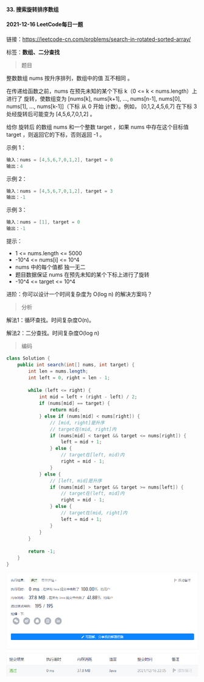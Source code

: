 #### 33. 搜索旋转排序数组

#### 2021-12-16 LeetCode每日一题

链接：https://leetcode-cn.com/problems/search-in-rotated-sorted-array/

标签：**数组、二分查找**

> 题目

整数数组 nums 按升序排列，数组中的值 互不相同 。

在传递给函数之前，nums 在预先未知的某个下标 k（0 <= k < nums.length）上进行了 旋转，使数组变为 [nums[k], nums[k+1], ..., nums[n-1], nums[0], nums[1], ..., nums[k-1]]（下标 从 0 开始 计数）。例如， [0,1,2,4,5,6,7] 在下标 3 处经旋转后可能变为 [4,5,6,7,0,1,2] 。

给你 旋转后 的数组 nums 和一个整数 target ，如果 nums 中存在这个目标值 target ，则返回它的下标，否则返回 -1 。

示例 1：

```java
输入：nums = [4,5,6,7,0,1,2], target = 0
输出：4
```

示例 2：

```java
输入：nums = [4,5,6,7,0,1,2], target = 3
输出：-1
```

示例 3：

```java
输入：nums = [1], target = 0
输出：-1
```


提示：

- 1 <= nums.length <= 5000
- -10^4 <= nums[i] <= 10^4
- nums 中的每个值都 独一无二
- 题目数据保证 nums 在预先未知的某个下标上进行了旋转
- -10^4 <= target <= 10^4


进阶：你可以设计一个时间复杂度为 O(log n) 的解决方案吗？

> 分析

解法1：循环查找。时间复杂度O(n)。

解法2：二分查找。时间复杂度O(log n)

> 编码

```java
class Solution {
    public int search(int[] nums, int target) {
        int len = nums.length;
        int left = 0, right = len - 1;

        while (left <= right) {
            int mid = left + (right - left) / 2;
            if (nums[mid] == target) {
                return mid;
            } else if (nums[mid] < nums[right]) {
                // [mid, right]是升序
                // target在(mid, right]内
                if (nums[mid] < target && target <= nums[right]) {
                    left = mid + 1;
                } else {
                    // target在[left, mid)内
                    right = mid - 1;
                }
            } else {
                // [left, mid]是升序
                if (nums[mid] > target && target >= nums[left]) {
                    // target在(left, mid]内
                    right = mid - 1;
                } else {
                    // target在(mid, right]内
                    left = mid + 1;
                }
            }
        }

        return -1;
    }
}
```

![image-20211216220520145](33.搜索旋转排序数组.assets/image-20211216220520145.png)